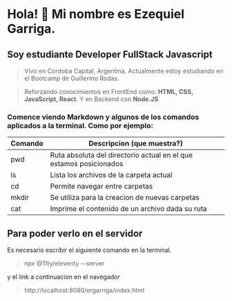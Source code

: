 # Hola! 👋 Mi nombre es Ezequiel Garriga.
## Soy estudiante Developer **FullStack Javascript**
> Vivo en Cordoba Capital, Argentina. Actualmente estoy estudiando en el Bootcamp de Guillermo Rodas.

> Reforzando conocimientos en FrontEnd como: **HTML, CSS, JavaScript, React**. Y en Backend con **Node.JS**.

### Comence viendo Markdown y algunos de los comandos aplicados a la terminal. Como por ejemplo:

| Comando | Descripcion (que muestra?)                                         |
| ------- | ------------------------------------------------------------------ |
| pwd     | Ruta absoluta del directorio actual en el que estamos posicionados |
| ls      | Lista los archivos de la carpeta actual                            |
| cd      | Permite navegar entre carpetas                                     |
| mkdir   | Se utiliza para la creacion de nuevas carpetas                     |
| cat     | Imprime el contenido de un archivo dada su ruta                    |

## Para poder verlo en el servidor
 Es necesario escribir el siguiente comando en la terminal.

> npx @11ty/eleventy --server

y el link a continuacion en el navegador

> http://localhost:8080/ergarriga/index.html  


